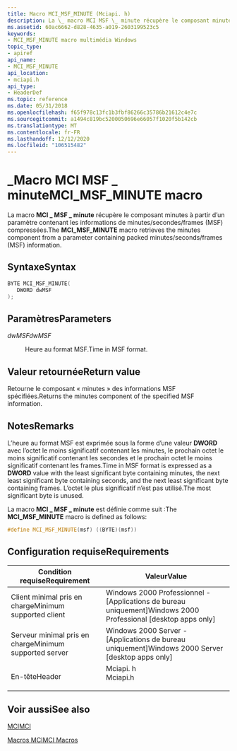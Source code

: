 ```yaml
---
title: Macro MCI_MSF_MINUTE (Mciapi. h)
description: La \_ macro MCI MSF \_ minute récupère le composant minutes à partir d’un paramètre contenant les informations de minutes/secondes/frames (MSF) compressées.
ms.assetid: 60ac6662-d828-4635-a019-2603199523c5
keywords:
- MCI_MSF_MINUTE macro multimédia Windows
topic_type:
- apiref
api_name:
- MCI_MSF_MINUTE
api_location:
- mciapi.h
api_type:
- HeaderDef
ms.topic: reference
ms.date: 05/31/2018
ms.openlocfilehash: f65f978c13fc1b3fbf86266c35786b21612c4e7c
ms.sourcegitcommit: a1494c819bc5200050696e66057f1020f5b142cb
ms.translationtype: MT
ms.contentlocale: fr-FR
ms.lasthandoff: 12/12/2020
ms.locfileid: "106515482"
---
```

# <a name="mci_msf_minute-macro"></a><span data-ttu-id="36a7b-104">\_Macro MCI MSF \_ minute</span><span class="sxs-lookup"><span data-stu-id="36a7b-104">MCI\_MSF\_MINUTE macro</span></span>

<span data-ttu-id="36a7b-105">La macro **MCI \_ MSF \_ minute** récupère le composant minutes à partir d’un paramètre contenant les informations de minutes/secondes/frames (MSF) compressées.</span><span class="sxs-lookup"><span data-stu-id="36a7b-105">The **MCI\_MSF\_MINUTE** macro retrieves the minutes component from a parameter containing packed minutes/seconds/frames (MSF) information.</span></span>

## <a name="syntax"></a><span data-ttu-id="36a7b-106">Syntaxe</span><span class="sxs-lookup"><span data-stu-id="36a7b-106">Syntax</span></span>


```C++
BYTE MCI_MSF_MINUTE(
   DWORD dwMSF
);
```



## <a name="parameters"></a><span data-ttu-id="36a7b-107">Paramètres</span><span class="sxs-lookup"><span data-stu-id="36a7b-107">Parameters</span></span>

<dl> <dt>

<span data-ttu-id="36a7b-108">*dwMSF*</span><span class="sxs-lookup"><span data-stu-id="36a7b-108">*dwMSF*</span></span> 
</dt> <dd>

<span data-ttu-id="36a7b-109">Heure au format MSF.</span><span class="sxs-lookup"><span data-stu-id="36a7b-109">Time in MSF format.</span></span>

</dd> </dl>

## <a name="return-value"></a><span data-ttu-id="36a7b-110">Valeur retournée</span><span class="sxs-lookup"><span data-stu-id="36a7b-110">Return value</span></span>

<span data-ttu-id="36a7b-111">Retourne le composant « minutes » des informations MSF spécifiées.</span><span class="sxs-lookup"><span data-stu-id="36a7b-111">Returns the minutes component of the specified MSF information.</span></span>

## <a name="remarks"></a><span data-ttu-id="36a7b-112">Notes</span><span class="sxs-lookup"><span data-stu-id="36a7b-112">Remarks</span></span>

<span data-ttu-id="36a7b-113">L’heure au format MSF est exprimée sous la forme d’une valeur **DWORD** avec l’octet le moins significatif contenant les minutes, le prochain octet le moins significatif contenant les secondes et le prochain octet le moins significatif contenant les frames.</span><span class="sxs-lookup"><span data-stu-id="36a7b-113">Time in MSF format is expressed as a **DWORD** value with the least significant byte containing minutes, the next least significant byte containing seconds, and the next least significant byte containing frames.</span></span> <span data-ttu-id="36a7b-114">L’octet le plus significatif n’est pas utilisé.</span><span class="sxs-lookup"><span data-stu-id="36a7b-114">The most significant byte is unused.</span></span>

<span data-ttu-id="36a7b-115">La macro **MCI \_ MSF \_ minute** est définie comme suit :</span><span class="sxs-lookup"><span data-stu-id="36a7b-115">The **MCI\_MSF\_MINUTE** macro is defined as follows:</span></span>


```C++
#define MCI_MSF_MINUTE(msf) ((BYTE)(msf)) 
```



## <a name="requirements"></a><span data-ttu-id="36a7b-116">Configuration requise</span><span class="sxs-lookup"><span data-stu-id="36a7b-116">Requirements</span></span>



| <span data-ttu-id="36a7b-117">Condition requise</span><span class="sxs-lookup"><span data-stu-id="36a7b-117">Requirement</span></span> | <span data-ttu-id="36a7b-118">Valeur</span><span class="sxs-lookup"><span data-stu-id="36a7b-118">Value</span></span> |
|-------------------------------------|-------------------------------------------------------------------------------------|
| <span data-ttu-id="36a7b-119">Client minimal pris en charge</span><span class="sxs-lookup"><span data-stu-id="36a7b-119">Minimum supported client</span></span><br/> | <span data-ttu-id="36a7b-120">Windows 2000 Professionnel - \[Applications de bureau uniquement\]</span><span class="sxs-lookup"><span data-stu-id="36a7b-120">Windows 2000 Professional \[desktop apps only\]</span></span><br/>                          |
| <span data-ttu-id="36a7b-121">Serveur minimal pris en charge</span><span class="sxs-lookup"><span data-stu-id="36a7b-121">Minimum supported server</span></span><br/> | <span data-ttu-id="36a7b-122">Windows 2000 Server - \[Applications de bureau uniquement\]</span><span class="sxs-lookup"><span data-stu-id="36a7b-122">Windows 2000 Server \[desktop apps only\]</span></span><br/>                                |
| <span data-ttu-id="36a7b-123">En-tête</span><span class="sxs-lookup"><span data-stu-id="36a7b-123">Header</span></span><br/>                   | <dl> <span data-ttu-id="36a7b-124"><dt>Mciapi. h</dt></span><span class="sxs-lookup"><span data-stu-id="36a7b-124"><dt>Mciapi.h</dt></span></span> </dl> |



## <a name="see-also"></a><span data-ttu-id="36a7b-125">Voir aussi</span><span class="sxs-lookup"><span data-stu-id="36a7b-125">See also</span></span>

<dl> <dt>

[<span data-ttu-id="36a7b-126">MCI</span><span class="sxs-lookup"><span data-stu-id="36a7b-126">MCI</span></span>](mci.md)
</dt> <dt>

[<span data-ttu-id="36a7b-127">Macros MCI</span><span class="sxs-lookup"><span data-stu-id="36a7b-127">MCI Macros</span></span>](mci-macros.md)
</dt> </dl>

 

 





